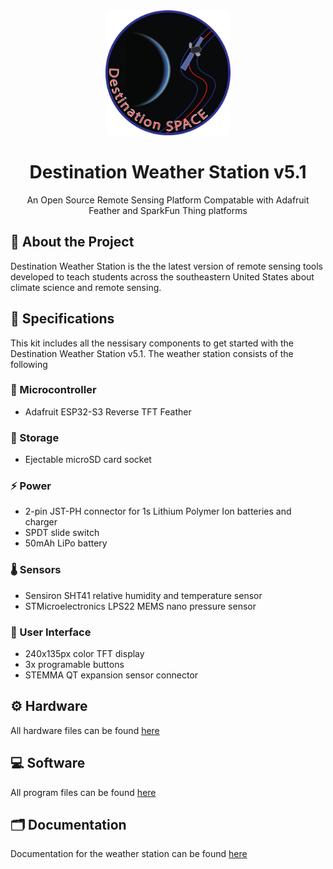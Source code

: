 <div align="center">
    <img src="docs/assets/Destination Space Logo.png" width="200" height="auto"/>
    <h1>Destination Weather Station v5.1</h1>
    <p>An Open Source Remote Sensing Platform Compatable with Adafruit Feather and SparkFun Thing platforms</p>
</div>

## 🌟 About the Project
Destination Weather Station is the the latest version of remote sensing tools developed to teach students across the southeastern United States about climate science and remote sensing.

## 📝 Specifications
This kit includes all the nessisary components to get started with the Destination Weather Station v5.1. The weather station consists of the following

### 🤖 Microcontroller
- Adafruit ESP32-S3 Reverse TFT Feather
### 💾 Storage
- Ejectable microSD card socket
### ⚡ Power
- 2-pin JST-PH connector for 1s Lithium Polymer Ion batteries and charger
- SPDT slide switch
- 50mAh LiPo battery
### 🌡️ Sensors
- Sensiron SHT41 relative humidity and temperature sensor
- STMicroelectronics LPS22 MEMS nano pressure sensor
### 👤 User Interface
- 240x135px color TFT display
- 3x programable buttons
- STEMMA QT expansion sensor connector
## ⚙️ Hardware
All hardware files can be found [here](hardware)
## 💻 Software
All program files can be found [here](software)
## 🗂️ Documentation
Documentation for the weather station can be found [here](docs)